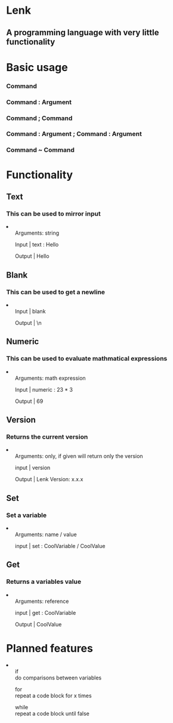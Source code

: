 <h1>Lenk</h1>
<h2>A programming language with very little functionality</h2>

<div>
  <h1>Basic usage</h1>
  <h3>Command</h3>
  <h3>Command : Argument</h3>
  <h3>Command ; Command</h3>
  <h3>Command : Argument ; Command : Argument</h3>
  <h3>Command ~ Command</h3>
</div>
<h1>Functionality</h1>
<div>
  <h2>Text</h2>
  <h3>This can be used to mirror input</h3>
  <li>
    <ul>Arguments: string</ul>
    <ul>Input | text : Hello</ul>
    <ul>Output | Hello</ul>
  </li>
</div>
<div>
  <h2>Blank</h2>
  <h3>This can be used to get a newline </h3>
  <li>
    <ul>Input | blank</ul>
    <ul>Output | \n</ul>
  </li>
</div>
<div>
  <h2>Numeric</h2>
  <h3>This can be used to evaluate mathmatical expressions</h3>
  <li>
    <ul>Arguments: math expression</ul>
    <ul>Input | numeric : 23 * 3</ul>
    <ul>Output | 69</ul>
  </li>
</div>
<div>
  <h2>Version</h2>
  <h3>Returns the current version</h3>
  <li>
    <ul>Arguments: only, if given will return only the version</ul>
    <ul>input | version</ul>
    <ul>Output | Lenk Version: x.x.x</ul>
  </li>
</div>
<div>
    <h2>Set</h2>
    <h3>Set a variable</h3>
    <li>
      <ul>Arguments: name / value</ul>
      <ul>input | set : CoolVariable / CoolValue</ul>
    </li>
</div>
<div>
    <h2>Get</h2>
    <h3>Returns a variables value</h3>
    <li>
      <ul>Arguments: reference</ul>
      <ul>input | get : CoolVariable</ul>
      <ul>Output | CoolValue</ul>
    </li>
</div>
<h1>Planned features</h1>
<div>
  <li>
    <ul>if<br>do comparisons between variables</ul>
    <ul>for<br>repeat a code block for x times</ul>
    <ul>while<br>repeat a code block until false</ul>
  </li>
</div>

